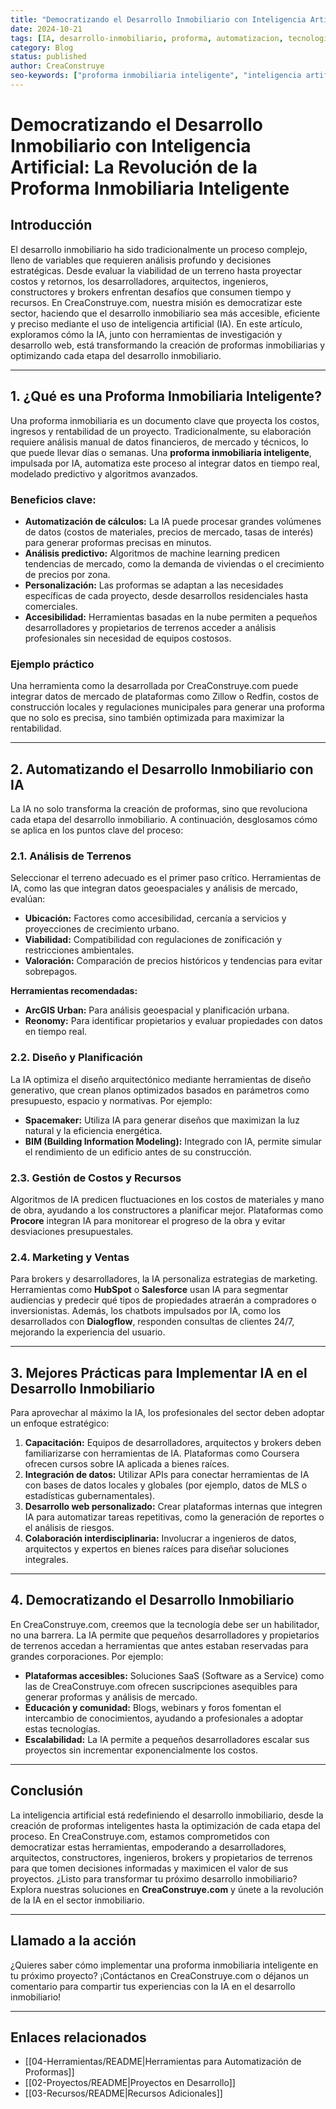```yaml
---
title: "Democratizando el Desarrollo Inmobiliario con Inteligencia Artificial: La Revolución de la Proforma Inmobiliaria Inteligente"
date: 2024-10-21
tags: [IA, desarrollo-inmobiliario, proforma, automatizacion, tecnologia]
category: Blog
status: published
author: CreaConstruye
seo-keywords: ["proforma inmobiliaria inteligente", "inteligencia artificial en bienes raíces", "desarrollo inmobiliario automatizado"]
---
```


# Democratizando el Desarrollo Inmobiliario con Inteligencia Artificial: La Revolución de la Proforma Inmobiliaria Inteligente

## Introducción

El desarrollo inmobiliario ha sido tradicionalmente un proceso complejo, lleno de variables que requieren análisis profundo y decisiones estratégicas. Desde evaluar la viabilidad de un terreno hasta proyectar costos y retornos, los desarrolladores, arquitectos, ingenieros, constructores y brokers enfrentan desafíos que consumen tiempo y recursos. En CreaConstruye.com, nuestra misión es democratizar este sector, haciendo que el desarrollo inmobiliario sea más accesible, eficiente y preciso mediante el uso de inteligencia artificial (IA). En este artículo, exploramos cómo la IA, junto con herramientas de investigación y desarrollo web, está transformando la creación de proformas inmobiliarias y optimizando cada etapa del desarrollo inmobiliario.

---

## 1. ¿Qué es una Proforma Inmobiliaria Inteligente?

Una proforma inmobiliaria es un documento clave que proyecta los costos, ingresos y rentabilidad de un proyecto. Tradicionalmente, su elaboración requiere análisis manual de datos financieros, de mercado y técnicos, lo que puede llevar días o semanas. Una **proforma inmobiliaria inteligente**, impulsada por IA, automatiza este proceso al integrar datos en tiempo real, modelado predictivo y algoritmos avanzados.

### Beneficios clave:

- **Automatización de cálculos:** La IA puede procesar grandes volúmenes de datos (costos de materiales, precios de mercado, tasas de interés) para generar proformas precisas en minutos.
- **Análisis predictivo:** Algoritmos de machine learning predicen tendencias de mercado, como la demanda de viviendas o el crecimiento de precios por zona.
- **Personalización:** Las proformas se adaptan a las necesidades específicas de cada proyecto, desde desarrollos residenciales hasta comerciales.
- **Accesibilidad:** Herramientas basadas en la nube permiten a pequeños desarrolladores y propietarios de terrenos acceder a análisis profesionales sin necesidad de equipos costosos.

### Ejemplo práctico

Una herramienta como la desarrollada por CreaConstruye.com puede integrar datos de mercado de plataformas como Zillow o Redfin, costos de construcción locales y regulaciones municipales para generar una proforma que no solo es precisa, sino también optimizada para maximizar la rentabilidad.

---

## 2. Automatizando el Desarrollo Inmobiliario con IA

La IA no solo transforma la creación de proformas, sino que revoluciona cada etapa del desarrollo inmobiliario. A continuación, desglosamos cómo se aplica en los puntos clave del proceso:

### 2.1. Análisis de Terrenos

Seleccionar el terreno adecuado es el primer paso crítico. Herramientas de IA, como las que integran datos geoespaciales y análisis de mercado, evalúan:

- **Ubicación:** Factores como accesibilidad, cercanía a servicios y proyecciones de crecimiento urbano.
- **Viabilidad:** Compatibilidad con regulaciones de zonificación y restricciones ambientales.
- **Valoración:** Comparación de precios históricos y tendencias para evitar sobrepagos.

**Herramientas recomendadas:**

- **ArcGIS Urban:** Para análisis geoespacial y planificación urbana.
- **Reonomy:** Para identificar propietarios y evaluar propiedades con datos en tiempo real.

### 2.2. Diseño y Planificación

La IA optimiza el diseño arquitectónico mediante herramientas de diseño generativo, que crean planos optimizados basados en parámetros como presupuesto, espacio y normativas. Por ejemplo:

- **Spacemaker:** Utiliza IA para generar diseños que maximizan la luz natural y la eficiencia energética.
- **BIM (Building Information Modeling):** Integrado con IA, permite simular el rendimiento de un edificio antes de su construcción.

### 2.3. Gestión de Costos y Recursos

Algoritmos de IA predicen fluctuaciones en los costos de materiales y mano de obra, ayudando a los constructores a planificar mejor. Plataformas como **Procore** integran IA para monitorear el progreso de la obra y evitar desviaciones presupuestales.

### 2.4. Marketing y Ventas

Para brokers y desarrolladores, la IA personaliza estrategias de marketing. Herramientas como **HubSpot** o **Salesforce** usan IA para segmentar audiencias y predecir qué tipos de propiedades atraerán a compradores o inversionistas. Además, los chatbots impulsados por IA, como los desarrollados con **Dialogflow**, responden consultas de clientes 24/7, mejorando la experiencia del usuario.

---

## 3. Mejores Prácticas para Implementar IA en el Desarrollo Inmobiliario

Para aprovechar al máximo la IA, los profesionales del sector deben adoptar un enfoque estratégico:

1. **Capacitación:** Equipos de desarrolladores, arquitectos y brokers deben familiarizarse con herramientas de IA. Plataformas como Coursera ofrecen cursos sobre IA aplicada a bienes raíces.
2. **Integración de datos:** Utilizar APIs para conectar herramientas de IA con bases de datos locales y globales (por ejemplo, datos de MLS o estadísticas gubernamentales).
3. **Desarrollo web personalizado:** Crear plataformas internas que integren IA para automatizar tareas repetitivas, como la generación de reportes o el análisis de riesgos.
4. **Colaboración interdisciplinaria:** Involucrar a ingenieros de datos, arquitectos y expertos en bienes raíces para diseñar soluciones integrales.

---

## 4. Democratizando el Desarrollo Inmobiliario

En CreaConstruye.com, creemos que la tecnología debe ser un habilitador, no una barrera. La IA permite que pequeños desarrolladores y propietarios de terrenos accedan a herramientas que antes estaban reservadas para grandes corporaciones. Por ejemplo:

- **Plataformas accesibles:** Soluciones SaaS (Software as a Service) como las de CreaConstruye.com ofrecen suscripciones asequibles para generar proformas y análisis de mercado.
- **Educación y comunidad:** Blogs, webinars y foros fomentan el intercambio de conocimientos, ayudando a profesionales a adoptar estas tecnologías.
- **Escalabilidad:** La IA permite a pequeños desarrolladores escalar sus proyectos sin incrementar exponencialmente los costos.

---

## Conclusión

La inteligencia artificial está redefiniendo el desarrollo inmobiliario, desde la creación de proformas inteligentes hasta la optimización de cada etapa del proceso. En CreaConstruye.com, estamos comprometidos con democratizar estas herramientas, empoderando a desarrolladores, arquitectos, constructores, ingenieros, brokers y propietarios de terrenos para que tomen decisiones informadas y maximicen el valor de sus proyectos. ¿Listo para transformar tu próximo desarrollo inmobiliario? Explora nuestras soluciones en **CreaConstruye.com** y únete a la revolución de la IA en el sector inmobiliario.

---

## Llamado a la acción

¿Quieres saber cómo implementar una proforma inmobiliaria inteligente en tu próximo proyecto? ¡Contáctanos en CreaConstruye.com o déjanos un comentario para compartir tus experiencias con la IA en el desarrollo inmobiliario!

---

## Enlaces relacionados

- [[04-Herramientas/README|Herramientas para Automatización de Proformas]]
- [[02-Proyectos/README|Proyectos en Desarrollo]]
- [[03-Recursos/README|Recursos Adicionales]]
